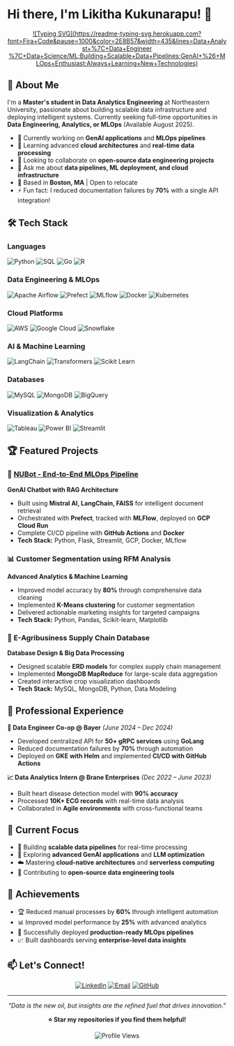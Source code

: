 # Hi there, I'm Likitha Kukunarapu! 👋

<div align="center">
  
[![Typing SVG](https://readme-typing-svg.herokuapp.com?font=Fira+Code&pause=1000&color=2E8B57&width=435&lines=Data+Analyst+%7C+Data+Engineer %7C+Data+Science/ML;Building+Scalable+Data+Pipelines;GenAI+%26+MLOps+Enthusiast;Always+Learning+New+Technologies)](https://git.io/typing-svg)

</div>

## 🚀 About Me

I'm a **Master's student in Data Analytics Engineering** at Northeastern University, passionate about building scalable data infrastructure and deploying intelligent systems. Currently seeking full-time opportunities in **Data Engineering, Analytics, or MLOps** (Available August 2025).

- 🔭 Currently working on **GenAI applications** and **MLOps pipelines**
- 🌱 Learning advanced **cloud architectures** and **real-time data processing**
- 👯 Looking to collaborate on **open-source data engineering projects**
- 💬 Ask me about **data pipelines, ML deployment, and cloud infrastructure**
- 📍 Based in **Boston, MA** | Open to relocate
- ⚡ Fun fact: I reduced documentation failures by **70%** with a single API integration!

## 🛠️ Tech Stack

### Languages
![Python](https://img.shields.io/badge/-Python-3776AB?style=flat-square&logo=python&logoColor=white)
![SQL](https://img.shields.io/badge/-SQL-4479A1?style=flat-square&logo=mysql&logoColor=white)
![Go](https://img.shields.io/badge/-Go-00ADD8?style=flat-square&logo=go&logoColor=white)
![R](https://img.shields.io/badge/-R-276DC3?style=flat-square&logo=r&logoColor=white)

### Data Engineering & MLOps
![Apache Airflow](https://img.shields.io/badge/-Airflow-017CEE?style=flat-square&logo=apache-airflow&logoColor=white)
![Prefect](https://img.shields.io/badge/-Prefect-024DFD?style=flat-square&logo=prefect&logoColor=white)
![MLflow](https://img.shields.io/badge/-MLflow-0194E2?style=flat-square&logo=mlflow&logoColor=white)
![Docker](https://img.shields.io/badge/-Docker-2496ED?style=flat-square&logo=docker&logoColor=white)
![Kubernetes](https://img.shields.io/badge/-Kubernetes-326CE5?style=flat-square&logo=kubernetes&logoColor=white)

### Cloud Platforms
![AWS](https://img.shields.io/badge/-AWS-232F3E?style=flat-square&logo=amazon-aws&logoColor=white)
![Google Cloud](https://img.shields.io/badge/-GCP-4285F4?style=flat-square&logo=google-cloud&logoColor=white)
![Snowflake](https://img.shields.io/badge/-Snowflake-29B5E8?style=flat-square&logo=snowflake&logoColor=white)

### AI & Machine Learning
![LangChain](https://img.shields.io/badge/-LangChain-121212?style=flat-square&logo=chainlink&logoColor=white)
![Transformers](https://img.shields.io/badge/-Transformers-FF6F00?style=flat-square&logo=huggingface&logoColor=white)
![Scikit Learn](https://img.shields.io/badge/-Scikit_Learn-F7931E?style=flat-square&logo=scikit-learn&logoColor=white)

### Databases
![MySQL](https://img.shields.io/badge/-MySQL-4479A1?style=flat-square&logo=mysql&logoColor=white)
![MongoDB](https://img.shields.io/badge/-MongoDB-47A248?style=flat-square&logo=mongodb&logoColor=white)
![BigQuery](https://img.shields.io/badge/-BigQuery-4285F4?style=flat-square&logo=google-cloud&logoColor=white)

### Visualization & Analytics
![Tableau](https://img.shields.io/badge/-Tableau-E97627?style=flat-square&logo=tableau&logoColor=white)
![Power BI](https://img.shields.io/badge/-Power_BI-F2C811?style=flat-square&logo=power-bi&logoColor=black)
![Streamlit](https://img.shields.io/badge/-Streamlit-FF4B4B?style=flat-square&logo=streamlit&logoColor=white)

## 🏆 Featured Projects

### 🤖 [NUBot - End-to-End MLOps Pipeline](https://github.com/likithakukunarapu/NUBot)
**GenAI Chatbot with RAG Architecture**
- Built using **Mistral AI, LangChain, FAISS** for intelligent document retrieval
- Orchestrated with **Prefect**, tracked with **MLFlow**, deployed on **GCP Cloud Run**
- Complete CI/CD pipeline with **GitHub Actions** and **Docker**
- **Tech Stack:** Python, Flask, Streamlit, GCP, Docker, MLflow

### 📊 Customer Segmentation using RFM Analysis
**Advanced Analytics & Machine Learning**
- Improved model accuracy by **80%** through comprehensive data cleaning
- Implemented **K-Means clustering** for customer segmentation
- Delivered actionable marketing insights for targeted campaigns
- **Tech Stack:** Python, Pandas, Scikit-learn, Matplotlib

### 🌾 E-Agribusiness Supply Chain Database
**Database Design & Big Data Processing**
- Designed scalable **ERD models** for complex supply chain management
- Implemented **MongoDB MapReduce** for large-scale data aggregation
- Created interactive crop visualization dashboards
- **Tech Stack:** MySQL, MongoDB, Python, Data Modeling

## 💼 Professional Experience

**🔧 Data Engineer Co-op @ Bayer** *(June 2024 – Dec 2024)*
- Developed centralized API for **50+ gRPC services** using **GoLang**
- Reduced documentation failures by **70%** through automation
- Deployed on **GKE with Helm** and implemented **CI/CD with GitHub Actions**

**📈 Data Analytics Intern @ Brane Enterprises** *(Dec 2022 – June 2023)*
- Built heart disease detection model with **90% accuracy**
- Processed **10K+ ECG records** with real-time data analysis
- Collaborated in **Agile environments** with cross-functional teams

## 🎯 Current Focus

- 🚀 Building **scalable data pipelines** for real-time processing
- 🤖 Exploring **advanced GenAI applications** and **LLM optimization**
- ☁️ Mastering **cloud-native architectures** and **serverless computing**
- 🔄 Contributing to **open-source data engineering tools**

## 🌟 Achievements

- 🏆 Reduced manual processes by **60%** through intelligent automation
- 📊 Improved model performance by **25%** with advanced analytics
- 🔧 Successfully deployed **production-ready MLOps pipelines**
- 📈 Built dashboards serving **enterprise-level data insights**

## 📫 Let's Connect!

<div align="center">
  
[![LinkedIn](https://img.shields.io/badge/-LinkedIn-0077B5?style=for-the-badge&logo=linkedin&logoColor=white)](https://linkedin.com/in/likithakukunarapu)
[![Email](https://img.shields.io/badge/-Email-D14836?style=for-the-badge&logo=gmail&logoColor=white)](mailto:likithakukunarapu@gmail.com)
[![GitHub](https://img.shields.io/badge/-GitHub-181717?style=for-the-badge&logo=github&logoColor=white)](https://github.com/likithakukunarapu)

</div>

---

<div align="center">
  
*"Data is the new oil, but insights are the refined fuel that drives innovation."*

**⭐ Star my repositories if you find them helpful!**

![Profile Views](https://komarev.com/ghpvc/?username=likithakukunarapu&color=2E8B57&style=flat-square&label=Profile+Views)

</div>
